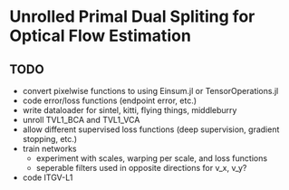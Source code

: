# Unrolled Primal Dual Spliting for Optical Flow Estimation

## TODO
- convert pixelwise functions to using Einsum.jl or TensorOperations.jl
- code error/loss functions (endpoint error, etc.)
- write dataloader for sintel, kitti, flying things, middleburry
- unroll TVL1\_BCA and TVL1\_VCA
- allow different supervised loss functions (deep supervision, gradient stopping, etc.)
- train networks
	- experiment with scales, warping per scale, and loss functions
	- seperable filters used in opposite directions for v\_x, v\_y?
- code ITGV-L1
